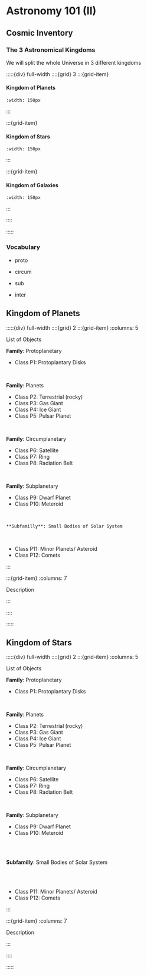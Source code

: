 # Astronomy 101 (II)

## Cosmic Inventory

### The 3 Astronomical Kingdoms

We will split the whole Universe in 3 different kingdoms

:::::{div} full-width
::::{grid} 3
:::{grid-item}

<h4> <strong>Kingdom of Planets </strong> </h4>


```{image} ../../../../Docs/SVG_files/Astro/earth-svgrepo-com.svg
:width: 150px
```

:::

:::{grid-item}

<h4> <strong>Kingdom of Stars </strong></h4>


```{image} ../../../../Docs/SVG_files/Astro/sun-space-svgrepo-com.svg
:width: 150px
```

:::

:::{grid-item}

<h4> <strong>Kingdom of Galaxies</strong> </h4>


```{image} ../../../../Docs/SVG_files/Astro/galaxy-svgrepo-com.svg
:width: 150px
```

:::

::::

:::::

### Vocabulary

- proto

- circum

- sub

- inter



## Kingdom of Planets

:::::{div} full-width
::::{grid} 2
:::{grid-item}
:columns: 5

List of Objects

**Family**: Protoplanetary
- Class P1: <span class="hovertext" data-hover="Definition">Protoplantary Disks</span>

<br>

**Family**: Planets
- Class P2: <span class="hovertext" data-hover="Definition">Terrestrial (rocky)</span>
- Class P3: <span class="hovertext" data-hover="Definition">Gas Giant</span>
- Class P4: <span class="hovertext" data-hover="Definition">Ice Giant</span>
- Class P5: <span class="hovertext" data-hover="Definition">Pulsar Planet</span>

<br>

**Family**: Circumplanetary
- Class P6: <span class="hovertext" data-hover="Definition">Satellite</span>
- Class P7: <span class="hovertext" data-hover="Definition">Ring</span>
- Class P8: <span class="hovertext" data-hover="Definition">Radiation Belt</span>

<br>

**Family**: Subplanetary
- Class P9: Dwarf Planet 
- Class P10: Meteroid

<br>

    **Subfamilly**: Small Bodies of Solar System 
   
<br>
    
- Class P11: Minor Planets/ Asteroid
- Class P12: Comets




:::


:::{grid-item}
:columns: 7

Description

:::

::::

:::::

## Kingdom of Stars

:::::{div} full-width
::::{grid} 2
:::{grid-item}
:columns: 5

List of Objects

**Family**: Protoplanetary
- Class P1: <span class="hovertext" data-hover="Definition">Protoplantary Disks</span>

<br>

**Family**: Planets
- Class P2: <span class="hovertext" data-hover="Definition">Terrestrial (rocky)</span>
- Class P3: <span class="hovertext" data-hover="Definition">Gas Giant</span>
- Class P4: <span class="hovertext" data-hover="Definition">Ice Giant</span>
- Class P5: <span class="hovertext" data-hover="Definition">Pulsar Planet</span>

<br>

**Family**: Circumplanetary
- Class P6: <span class="hovertext" data-hover="Definition">Satellite</span>
- Class P7: <span class="hovertext" data-hover="Definition">Ring</span>
- Class P8: <span class="hovertext" data-hover="Definition">Radiation Belt</span>

<br>

**Family**: Subplanetary
- Class P9: Dwarf Planet 
- Class P10: Meteroid 

<br>
<br>

   **Subfamilly**: Small Bodies of Solar System 
   
<br>
<br>
    
- Class P11: Minor Planets/ Asteroid
- Class P12: Comets




:::


:::{grid-item}
:columns: 7

Description

:::

::::

:::::



